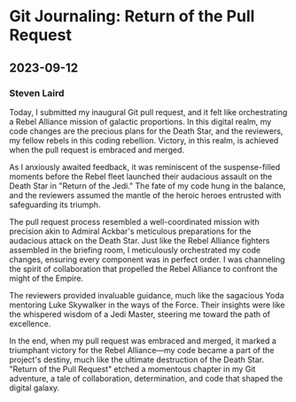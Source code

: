 # Git Journaling: Return of the Pull Request
## 2023-09-12
### Steven Laird


Today, I submitted my inaugural Git pull request, and it felt like orchestrating a Rebel Alliance mission of galactic proportions. In this digital realm, my code changes are the precious plans for the Death Star, and the reviewers, my fellow rebels in this coding rebellion. Victory, in this realm, is achieved when the pull request is embraced and merged.

As I anxiously awaited feedback, it was reminiscent of the suspense-filled moments before the Rebel fleet launched their audacious assault on the Death Star in "Return of the Jedi." The fate of my code hung in the balance, and the reviewers assumed the mantle of the heroic heroes entrusted with safeguarding its triumph.

The pull request process resembled a well-coordinated mission with precision akin to Admiral Ackbar's meticulous preparations for the audacious attack on the Death Star. Just like the Rebel Alliance fighters assembled in the briefing room, I meticulously orchestrated my code changes, ensuring every component was in perfect order. I was channeling the spirit of collaboration that propelled the Rebel Alliance to confront the might of the Empire.

The reviewers provided invaluable guidance, much like the sagacious Yoda mentoring Luke Skywalker in the ways of the Force. Their insights were like the whispered wisdom of a Jedi Master, steering me toward the path of excellence.

In the end, when my pull request was embraced and merged, it marked a triumphant victory for the Rebel Alliance—my code became a part of the project's destiny, much like the ultimate destruction of the Death Star. "Return of the Pull Request" etched a momentous chapter in my Git adventure, a tale of collaboration, determination, and code that shaped the digital galaxy.